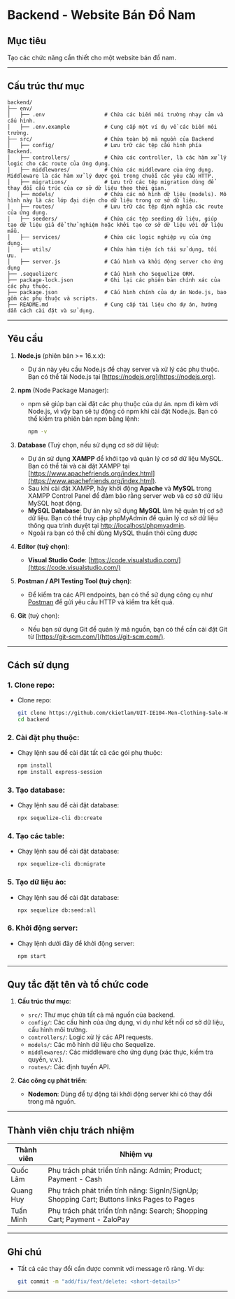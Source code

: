 # Backend - Website Bán Đồ Nam
## **Mục tiêu**
Tạo các chức năng cần thiết cho một website bán đồ nam.

---
## **Cấu trúc thư mục**
```plaintext
backend/
├── env/                       
│   ├── .env                   # Chứa các biến môi trường nhạy cảm và cấu hình.
│   ├── .env.example           # Cung cấp một ví dụ về các biến môi trường.                       
├── src/                       # Chứa toàn bộ mã nguồn của Backend
│   ├── config/                # Lưu trữ các tệp cấu hình phía Backend.
│   ├── controllers/           # Chứa các controller, là các hàm xử lý logic cho các route của ứng dụng.
│   ├── middlewares/           # Chứa các middleware của ứng dụng. Middleware là các hàm xử lý được gọi trong chuỗi các yêu cầu HTTP. 
│   ├── migrations/            # Lưu trữ các tệp migration dùng để thay đổi cấu trúc của cơ sở dữ liệu theo thời gian.
│   ├── models/                # Chứa các mô hình dữ liệu (models). Mô hình này là các lớp đại diện cho dữ liệu trong cơ sở dữ liệu.
│   ├── routes/                # Lưu trữ các tệp định nghĩa các route của ứng dụng.
│   ├── seeders/               # Chứa các tệp seeding dữ liệu, giúp tạo dữ liệu giả để thử nghiệm hoặc khởi tạo cơ sở dữ liệu với dữ liệu mẫu.
│   ├── services/              # Chứa các logic nghiệp vụ của ứng dụng. 
│   ├── utils/                 # Chứa hàm tiện ích tái sử dụng, tối ưu. 
│   ├── server.js              # Cấu hình và khởi động server cho ứng dụng  
├── .sequelizerc               # Cấu hình cho Sequelize ORM.
├── package-lock.json          # Ghi lại các phiên bản chính xác của các phụ thuộc.
├── package.json               # Cấu hình chính của dự án Node.js, bao gồm các phụ thuộc và scripts.
├── README.md                  # Cung cấp tài liệu cho dự án, hướng dẫn cách cài đặt và sử dụng.
```
---

## **Yêu cầu**
1. **Node.js** (phiên bản >= 16.x.x):
   - Dự án này yêu cầu Node.js để chạy server và xử lý các phụ thuộc. Bạn có thể tải Node.js tại [https://nodejs.org](https://nodejs.org).

2. **npm** (Node Package Manager):
   - npm sẽ giúp bạn cài đặt các phụ thuộc của dự án. npm đi kèm với Node.js, vì vậy bạn sẽ tự động có npm khi cài đặt Node.js. Bạn có thể kiểm tra phiên bản npm bằng lệnh:
     ```bash
     npm -v
     ```

3. **Database** (Tuỳ chọn, nếu sử dụng cơ sở dữ liệu):
   - Dự án sử dụng **XAMPP** để khởi tạo và quản lý cơ sở dữ liệu MySQL. Bạn có thể tải và cài đặt XAMPP tại [https://www.apachefriends.org/index.html](https://www.apachefriends.org/index.html).
   - Sau khi cài đặt XAMPP, hãy khởi động **Apache** và **MySQL** trong XAMPP Control Panel để đảm bảo rằng server web và cơ sở dữ liệu MySQL hoạt động.
   - **MySQL Database**: Dự án này sử dụng **MySQL** làm hệ quản trị cơ sở dữ liệu. Bạn có thể truy cập phpMyAdmin để quản lý cơ sở dữ liệu thông qua trình duyệt tại [http://localhost/phpmyadmin](http://localhost/phpmyadmin).
   - Ngoài ra bạn có thể chỉ dùng MySQL thuần thôi cũng được
    
4. **Editor (tuỳ chọn)**:
     - **Visual Studio Code**: [https://code.visualstudio.com/](https://code.visualstudio.com/)

5. **Postman / API Testing Tool (tuỳ chọn)**:
   - Để kiểm tra các API endpoints, bạn có thể sử dụng công cụ như [Postman](https://www.postman.com/) để gửi yêu cầu HTTP và kiểm tra kết quả.

6. **Git** (tuỳ chọn):
   - Nếu bạn sử dụng Git để quản lý mã nguồn, bạn có thể cần cài đặt Git từ [https://git-scm.com/](https://git-scm.com/).
---

## **Cách sử dụng**
### 1. **Clone repo**:
   - Clone repo:
     ```bash
     git clone https://github.com/ckietlam/UIT-IE104-Men-Clothing-Sale-Website.git
     cd backend
     ```

### 2. **Cài đặt phụ thuộc**:
   - Chạy lệnh sau để cài đặt tất cả các gói phụ thuộc:
     ```bash
     npm install
     npm install express-session
     ```
### 3. **Tạo database**:
   - Chạy lệnh sau để cài đặt database:
     ```bash
     npx sequelize-cli db:create
     ```
### 4. **Tạo các table**:
   - Chạy lệnh sau để cài đặt database:
     ```bash
     npx sequelize-cli db:migrate
     ```
### 5. **Tạo dữ liệu ảo**:
   - Chạy lệnh sau để cài đặt database:
     ```bash
     npx sequelize db:seed:all
     ```
### 6. **Khởi động server**:
   - Chạy lệnh dưới đây để khởi động server:
     ```bash
     npm start
     ```
---

## **Quy tắc đặt tên và tổ chức code**
1. **Cấu trúc thư mục**:
   - `src/`: Thư mục chứa tất cả mã nguồn của backend.
   - `config/`: Các cấu hình của ứng dụng, ví dụ như kết nối cơ sở dữ liệu, cấu hình môi trường.
   - `controllers/`: Logic xử lý các API requests.
   - `models/`: Các mô hình dữ liệu cho Sequelize.
   - `middlewares/`: Các middleware cho ứng dụng (xác thực, kiểm tra quyền, v.v.).
   - `routes/`: Các định tuyến API.

2. **Các công cụ phát triển**:
   - **Nodemon**: Dùng để tự động tái khởi động server khi có thay đổi trong mã nguồn.
---

## **Thành viên chịu trách nhiệm**

| **Thành viên** | **Nhiệm vụ**              | 
|-----------------|---------------------------|
| Quốc Lâm           | Phụ trách phát triển tính năng: Admin; Product; Payment - Cash  | 
| Quang Huy           | Phụ trách phát triển tính năng: SignIn/SignUp; Shopping Cart; Buttons links Pages to Pages | 
| Tuấn Minh  | Phụ trách phát triển tính năng: Search; Shopping Cart; Payment - ZaloPay  | 

---

## **Ghi chú**
- Tất cả các thay đổi cần được commit với message rõ ràng. Ví dụ:
  ```bash
  git commit -m "add/fix/feat/delete: <short-details>"
  ```
---
